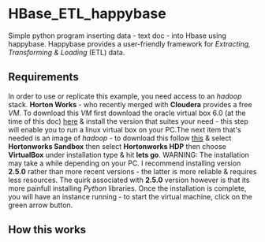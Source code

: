 # HBase_ETL_happybase
Simple python program inserting data - text doc - into Hbase using happybase. Happybase provides a user-friendly framework for *Extracting, Transforming & Loading* (ETL) data. 

## Requirements
In order to use or replicate this example, you need access to an *hadoop* stack. **Horton Works** - who recently merged with **Cloudera** provides a free *VM*. To download this *VM* first download the oracle virtual box 6.0 (at the time of this doc) [here](https://www.virtualbox.org/) & install the version that suites your need - this step will enable you to run a linux virtual box on your PC.The next item that's needed is an image of *hadoop* - to download this follow [this](https://www.cloudera.com/downloads.html) & select **Hortonworks Sandbox** then select **Hortonworks HDP** then choose **VirtualBox** under installation type & hit **lets go**. WARNING: The installation may take a while depending on your PC. I recommend installing version **2.5.0** rather than more recent versions - the latter is more reliable & requires less resources. The quirk associated with **2.5.0** version however is that its more painfull installing *Python* libraries. Once the installation is complete, you will have an instance running - to start the virtual machine, click on the green arrow button.

## How this works
